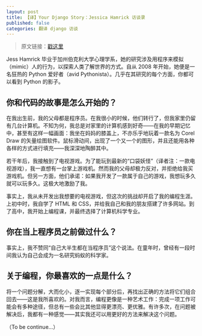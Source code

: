 ```yaml
---
layout: post
title: 【译】Your Django Story：Jessica Hamrick 访谈录
published: false
categories: 翻译 django 访谈
---
```


> 原文链接：[戳这里](http://blog.djangogirls.org/post/129569804938/your-django-story-meet-jessica-hamrick)

Jess Hamrick 毕业于加州伯克利大学心理学系，她的研究涉及用程序来模拟（mimic）人的行为，以探索人类了解世界的方式。自从 2008 年开始，她便是一名狂热的 Python 爱好者（avid Pythonista）。几乎在其研究的每个方面，你都可以看到 Python 的影子。

## 你和代码的故事是怎么开始的？

在我出生前，我的父母都是程序员。在我很小的时候，他们转行了，但我家里仍留有几台计算机。不知为何，我总是对家里的计算机感到好奇——在我的早期记忆中，甚至有这样一幅画面：我坐在妈妈的膝盖上，不亦乐乎地玩着一款名为 Corel Draw 的矢量绘图软件。鼠标滑动间，出现了一个又一个的图形，并且还能用各种各样的方式进行填充——我深深地陶醉其中。

若干年后，我接触到了电视游戏。为了能玩到最新的“口袋妖怪”（译者注：一款电视游戏），我一直想有一台掌上游戏机。然而我的父母却极力反对，并拒绝给我买游戏机。但另一方面，他们承诺：如果我开发了一款属于自己的游戏，我想玩多久就可以玩多久。这极大地激励了我。

事实上，我从未开发出我想要的电视游戏，但这次的挑战却开启了我的编程生涯。上初中时，我自学了 HTML 和 CSS，并给我自己和我的朋友搭建了许多网站。到了高中，我开始上编程课，并最终选择了计算机科学专业。

## 你在当上程序员之前做过什么？

事实上，我不赞同“自己大半生都在当程序员”这个说法。在童年时，曾经有一段时间我认为自己会成为一名研究蚂蚁的科学家。

## 关于编程，你最喜欢的一点是什么？

将一个问题分解，大而化小，逐一实现每个部分后，再找出正确的方法将它们组合回去——这是我所喜欢的。对我而言，编程更像是一种艺术工作：完成一项工作可能会有多种途径，但总有一些会比其他显得更漂亮、更优雅。有许多次，在问题被解决后，我都有一种感觉——其实我还可以用更好的方法来解决这个问题。

（To be continue...）